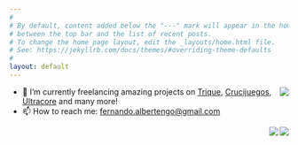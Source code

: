 ```yaml
---
#
# By default, content added below the "---" mark will appear in the home page
# between the top bar and the list of recent posts.
# To change the home page layout, edit the _layouts/home.html file.
# See: https://jekyllrb.com/docs/themes/#overriding-theme-defaults
#
layout: default
---
```

<img align="right" src="https://github-readme-stats.vercel.app/api?username=Pra3t0r5&count_private=true&show_icons=true&theme=slateorange&hide=stars&hide_title=true&hide_border=true&" />

- 🔭 I’m currently freelancing amazing projects on [Trique](https://www.triqueapp.com/), [Crucijuegos](http://crucijuegos.com/), [Ultracore](https://www.ultracore.com.ar/) and many more!
- 📫 How to reach me: fernando.albertengo@gmail.com


<img align="right" src="https://github-readme-stats.vercel.app/api/top-langs/?username=Pra3t0r5&theme=slateorange&count_private=true&show_icons=true&layout=compact&langs_count=10&hide_title=true&hide_border=true&card_width=445" />

<img align="right" src="https://github-readme-stats.vercel.app/api/wakatime?username=Pra3t0r5&theme=slateorange&count_private=true&show_icons=true&layout=compact&hide_stars=true&langs_count=10&hide_title=true&hide_border=true&card_width=445" />
